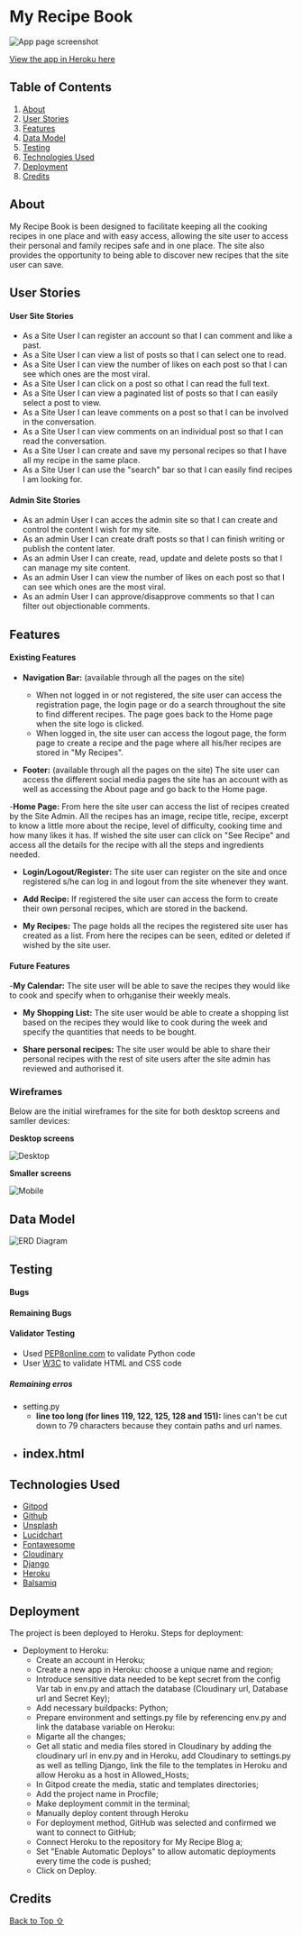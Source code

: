# My Recipe Book

![App page screenshot](static/images/screenshot.png)

[View the app in Heroku here](https://my-recipe-book-a.herokuapp.com/)

## Table of Contents

1. [About](#About)
2. [User Stories](#User-Stories)
3. [Features](#Features)
4. [Data Model](#Data-Model)
5. [Testing](#Testing)
6. [Technologies Used](#Technologies-Used)
7. [Deployment](#Deployment)
8. [Credits](#Credits)



## About

My Recipe Book is been designed to facilitate keeping all the cooking recipes in one place and with easy access, allowing the site user to access their personal and family recipes safe and in one place. The site also provides the opportunity to being able to discover new recipes that the site user can save.


## User Stories

#### User Site Stories

- As a Site User I can register an account so that I can comment and like a past.
- As a Site User I can view a list of posts so that I can select one to read.
- As a Site User I can view the number of likes on each post so that I can see which ones are the most viral.
- As a Site User I can click on a post so othat I can read the full text.
- As a Site User I can view a paginated list of posts so that I can easily select a post to view.
- As a Site User I can leave comments on a post so that I can be involved in the conversation. 
- As a Site User I can view comments on an individual post so that I can read the conversation.
- As a Site User I can create and save my personal recipes so that I have all my recipe in the same place.
- As a Site User I can use the "search" bar so that I can easily find recipes I am looking for.


#### Admin Site Stories

- As an admin User I can acces the admin site so that I can create and control the content I wish for my site.
- As an admin User I can create draft posts so that I can finish writing or publish the content later.
- As an admin User I can create, read, update and delete posts so that I can manage my site content.
- As an admin User I can view the number of likes on each post so that I can see which ones are the most viral.
- As an admin User I can approve/disapprove comments so that I can filter out objectionable comments.


## Features

#### Existing Features
- **Navigation Bar:** (available through all the pages on the site)
    - When not logged in or not registered, the site user can access the registration page, the login page or do a search throughout the site to find different recipes. The page goes back to the Home page when the site logo is clicked.
    - When logged in, the site user can access the logout page, the form page to create a recipe and the page where all his/her recipes are stored in "My Recipes". 

- **Footer:** (available through all the pages on the site)
    The site user can access the different social media pages the site has an account with as well as accessing the About page and go back to the Home page.

-**Home Page:**
    From here the site user can access the list of recipes created by the Site Admin. All the recipes has an image, recipe title, recipe, excerpt to know a little more about the recipe, level of difficulty, cooking time and how many likes it has. If wished the site user can click on "See Recipe" and access all the details for the recipe with all the steps and ingredients needed.

- **Login/Logout/Register:**
    The site user can register on the site and once registered s/he can log in and logout from the site whenever they want.

- **Add Recipe:**
    If registered the site user can access the form to create their own personal recipes, which are stored in the backend.

- **My Recipes:**
    The page holds all the recipes the registered site user has created as a list. From here the recipes can be seen, edited or deleted if wished by the site user. 


#### Future Features
-**My Calendar:**
    The site user will be able to save the recipes they would like to cook and specify when to orh¡ganise their weekly meals.

- **My Shopping List:**
    The site user would be able to create a shopping list based on the recipes they would like to cook during the week and specify the quantities that needs to be bought.

- **Share personal recipes:**
    The site user would be able to share their personal recipes with the rest of site users after the site admin has reviewed and authorised it.


### Wireframes
Below are the initial wireframes for the site for both desktop screens and samller devices:

**Desktop screens**

![Desktop](static/images/wireframe-desktop.png)

**Smaller screens**

![Mobile](static/images/wireframe-device.png)


## Data Model

![ERD Diagram](/static/images/database-diagram.png)

## Testing


#### Bugs


#### Remaining Bugs


#### Validator Testing

- Used [PEP8online.com](http://pep8online.com/) to validate Python code
- User [W3C](https://validator.w3.org/#validate_by_input) to validate HTML and CSS code

##### Remaining erros
- setting.py
    - **line too long (for lines 119, 122, 125, 128 and 151):** lines can't be cut down to 79 characters because they contain paths and url names.
- index.html
    - 


## Technologies Used

- [Gitpod](https://gitpod.io/)
- [Github](https://github.com/)
- [Unsplash](https://unsplash.com/)
- [Lucidchart](https://www.lucidchart.com/pages/)
- [Fontawesome](https://fontawesome.com/start)
- [Cloudinary](https://cloudinary.com/)
- [Django](https://www.djangoproject.com/)
- [Heroku](https://id.heroku.com/)
- [Balsamiq]()


## Deployment

The project is been deployed to Heroku. Steps for deployment:

- Deployment to Heroku:
    - Create an account in Heroku;
    - Create a new app in Heroku: choose a unique name and region;
    - Introduce sensitive data needed to be kept secret from the config Var tab in env.py and attach the database (Cloudinary url, Database url and Secret Key);
    - Add necessary buildpacks: Python;
    - Prepare environment and settings.py file by referencing env.py and link the database variable on Heroku:
    - Migarte all the changes;
    - Get all static and media files stored in Cloudinary by adding the cloudinary url in env.py and in Heroku, add Cloudinary to settings.py as well as telling Django, link the file to the templates in Heroku and allow Heroku as a host in Allowed_Hosts;
    - In Gitpod create the media, static and templates directories;
    - Add the project name in Procfile;
    - Make deployment commit in the terminal;
    - Manually deploy content through Heroku 
    - For deployment method, GitHub was selected and confirmed we want to connect to GitHub;
    - Connect Heroku to the repository for My Recipe Blog a;
    - Set "Enable Automatic Deploys" to allow automatic deployments every time the code is pushed;
    - Click on Deploy.



## Credits


[Back to Top ⇧](#My-Recipe-Book) 